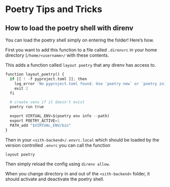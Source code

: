 # Poetry Tips and Tricks

## How to load the poetry shell with direnv

You can load the poetry shell simply on entering the folder! Here’s how.

First you want to add this function to a file called `.direnvrc` in your home directory (`/home/<username>/` with these contents.

This adds a function called `layout poetry` that any direnv has access to.

```python
function layout_poetry() {
  if [[ ! -f pyproject.toml ]]; then
    log_error 'No pyproject.toml found. Use `poetry new` or `poetry init` to create one first.'
    exit 2
  fi

  # create venv if it doesn't exist
  poetry run true

  export VIRTUAL_ENV=$(poetry env info --path)
  export POETRY_ACTIVE=1
  PATH_add "$VIRTUAL_ENV/bin"
}
```

Then in your `<sith-backend>/.envrc.local` which should be loaded by the version controlled `.envrc` you can call the function

`layout poetry`

Then simply reload the config using `direnv allow`.

When you change directory in and out of the `<sith-backend>` folder, it should activate and deactivate the poetry shell.
